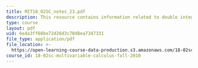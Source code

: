 ```yaml
---
title: MIT18_02SC_notes_23.pdf
description: This resource contains information related to double integration.
type: course
layout: pdf
uid: 6e4a3ff68be72d26d3c70d8ea7347331
file_type: application/pdf
file_location: >-
  https://open-learning-course-data-production.s3.amazonaws.com/18-02sc-multivariable-calculus-fall-2010/6e4a3ff68be72d26d3c70d8ea7347331_MIT18_02SC_notes_23.pdf
course_id: 18-02sc-multivariable-calculus-fall-2010
---
```

